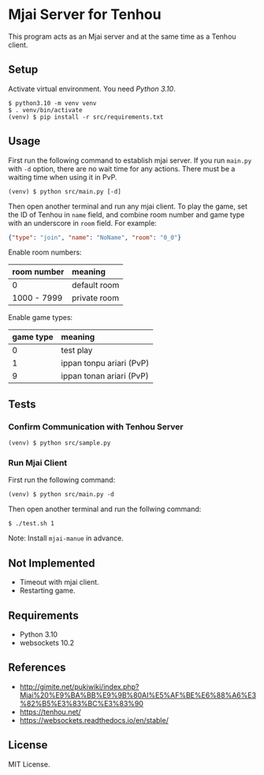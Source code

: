 # Mjai Server for Tenhou

This program acts as an Mjai server and at the same time as a Tenhou client.

## Setup

Activate virtual environment. You need *Python 3.10*.

```
$ python3.10 -m venv venv
$ . venv/bin/activate
(venv) $ pip install -r src/requirements.txt
```

## Usage

First run the following command to establish mjai server. If you run `main.py` with `-d` option, there are no wait time for any actions. There must be a waiting time when using it in PvP.

```
(venv) $ python src/main.py [-d]
```

Then open another terminal and run any mjai client. To play the game, set the ID of Tenhou in `name` field, and combine room number and game type with an underscore in `room` field. For example:

```json
{"type": "join", "name": "NoName", "room": "0_0"}
```

Enable room numbers:

|room number|meaning|
|:-|:-|
|0|default room|
|1000 - 7999|private room|

Enable game types:

|game type|meaning|
|:-|:-|
|0|test play|
|1|ippan tonpu ariari (PvP)|
|9|ippan tonan ariari (PvP)|

## Tests

### Confirm Communication with Tenhou Server

```
(venv) $ python src/sample.py
```

### Run Mjai Client

First run the following command:

```
(venv) $ python src/main.py -d
```

Then open another terminal and run the follwing command:

```
$ ./test.sh 1
```

Note: Install `mjai-manue` in advance.

## Not Implemented

- Timeout with mjai client.
- Restarting game.

## Requirements

- Python 3.10
- websockets 10.2

## References

- http://gimite.net/pukiwiki/index.php?Mjai%20%E9%BA%BB%E9%9B%80AI%E5%AF%BE%E6%88%A6%E3%82%B5%E3%83%BC%E3%83%90
- https://tenhou.net/
- https://websockets.readthedocs.io/en/stable/

## License

MIT License.
